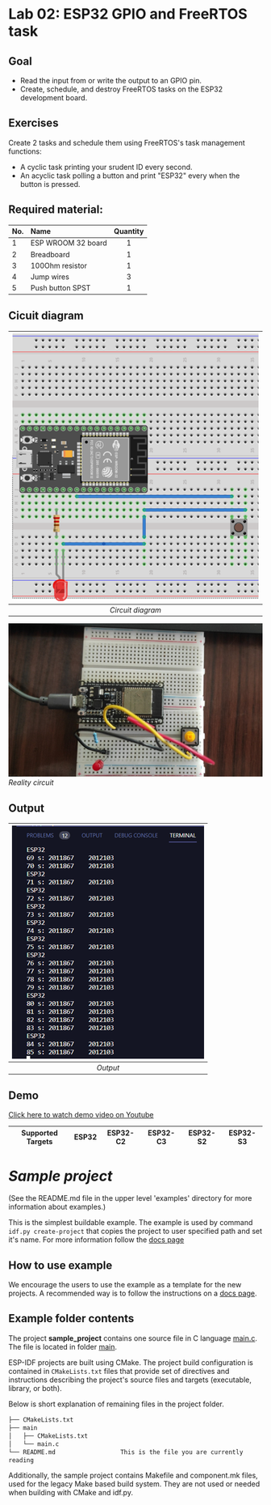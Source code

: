 # Lab 02: ESP32 GPIO and FreeRTOS task
## Goal
<ul>
  <li>Read the input from or write the output to an GPIO pin.</li>
  <li>Create, schedule, and destroy FreeRTOS tasks on the ESP32 development board.</li>
</ul>

## Exercises
Create 2 tasks and schedule them using FreeRTOS's task management functions:
<ul>
  <li>A cyclic task printing your srudent ID every second.</li>
  <li>An acyclic task polling a button and print "ESP32" every when the button is pressed.</li>
</ul>

## Required material:
| No.	| Name		      	| Quantity |
| ---	|:-------------------------|:--------:|
| 1	| ESP WROOM 32 board 		|   1	    	|
| 2	| Breadboard      		|   1 	|
| 3 	| 100Ohm resistor      	|   1 	|
| 4	| Jump wires      		|   3 	|
| 5 	| Push button SPST      	|   1 	|

## Cicuit diagram
|![Circuit diagram](https://github.com/phuc0503/Embedded-System-Labs-CO3054/blob/master/Images/Lab2/circuit%20diagram.png "Circuit diagram")|
|:--:| 
|*Circuit diagram*|
![Reality circuit](https://github.com/phuc0503/Embedded-System-Labs-CO3054/blob/master/Images/Lab2/reality%20circuit.jpg "Reality circuit")
*Reality circuit*

## Output
|![Output](https://github.com/phuc0503/Embedded-System-Labs-CO3054/blob/master/Images/Lab2/output.png "Ouput")|
|:--:| 
|*Output*|

## Demo
[Click here to watch demo video on Youtube](https://youtu.be/7jc0QhnAovw)

| Supported Targets | ESP32 | ESP32-C2 | ESP32-C3 | ESP32-S2 | ESP32-S3 |
| ----------------- | ----- | -------- | -------- | -------- | -------- |

# _Sample project_

(See the README.md file in the upper level 'examples' directory for more information about examples.)

This is the simplest buildable example. The example is used by command `idf.py create-project`
that copies the project to user specified path and set it's name. For more information follow the [docs page](https://docs.espressif.com/projects/esp-idf/en/latest/api-guides/build-system.html#start-a-new-project)



## How to use example
We encourage the users to use the example as a template for the new projects.
A recommended way is to follow the instructions on a [docs page](https://docs.espressif.com/projects/esp-idf/en/latest/api-guides/build-system.html#start-a-new-project).

## Example folder contents

The project **sample_project** contains one source file in C language [main.c](main/main.c). The file is located in folder [main](main).

ESP-IDF projects are built using CMake. The project build configuration is contained in `CMakeLists.txt`
files that provide set of directives and instructions describing the project's source files and targets
(executable, library, or both). 

Below is short explanation of remaining files in the project folder.

```
├── CMakeLists.txt
├── main
│   ├── CMakeLists.txt
│   └── main.c
└── README.md                  This is the file you are currently reading
```
Additionally, the sample project contains Makefile and component.mk files, used for the legacy Make based build system. 
They are not used or needed when building with CMake and idf.py.
